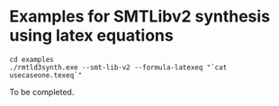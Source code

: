
# Examples for SMTLibv2 synthesis using latex equations

```
cd examples
./rmtld3synth.exe --smt-lib-v2 --formula-latexeq "`cat usecaseone.texeq`"
```

To be completed.
